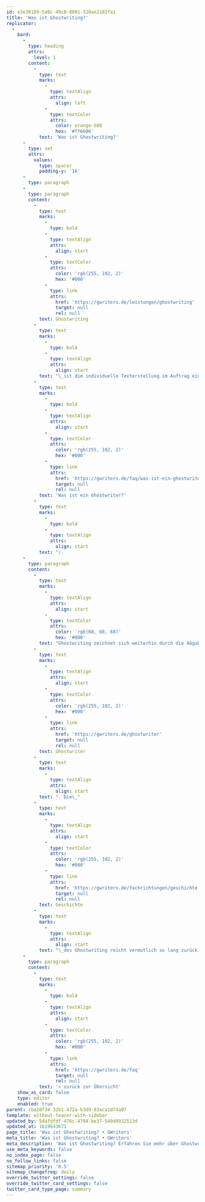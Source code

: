```yaml
---
id: e3e38189-548c-49c0-8891-320ae2182fa1
title: 'Was ist Ghostwriting?'
replicator:
  -
    bard:
      -
        type: heading
        attrs:
          level: 1
        content:
          -
            type: text
            marks:
              -
                type: textAlign
                attrs:
                  align: left
              -
                type: textColor
                attrs:
                  color: orange-500
                  hex: '#ff6606'
            text: 'Was ist Ghostwriting?'
      -
        type: set
        attrs:
          values:
            type: spacer
            padding-y: '16'
      -
        type: paragraph
      -
        type: paragraph
        content:
          -
            type: text
            marks:
              -
                type: bold
              -
                type: textAlign
                attrs:
                  align: start
              -
                type: textColor
                attrs:
                  color: 'rgb(255, 102, 2)'
                  hex: '#000'
              -
                type: link
                attrs:
                  href: 'https://gwriters.de/leistungen/ghostwriting'
                  target: null
                  rel: null
            text: Ghostwriting
          -
            type: text
            marks:
              -
                type: bold
              -
                type: textAlign
                attrs:
                  align: start
            text: "\_ist die individuelle Texterstellung im Auftrag eines Kunden nach dessen individuellen Wünschen und Vorgaben durch einen anonymen Autor (siehe: “"
          -
            type: text
            marks:
              -
                type: bold
              -
                type: textAlign
                attrs:
                  align: start
              -
                type: textColor
                attrs:
                  color: 'rgb(255, 102, 2)'
                  hex: '#000'
              -
                type: link
                attrs:
                  href: 'https://gwriters.de/faq/was-ist-ein-ghostwriter'
                  target: null
                  rel: null
            text: 'Was ist ein Ghostwriter?'
          -
            type: text
            marks:
              -
                type: bold
              -
                type: textAlign
                attrs:
                  align: start
            text: “).
      -
        type: paragraph
        content:
          -
            type: text
            marks:
              -
                type: textAlign
                attrs:
                  align: start
              -
                type: textColor
                attrs:
                  color: 'rgb(68, 68, 68)'
                  hex: '#000'
            text: "Ghostwriting zeichnet sich weiterhin durch die Abgabe aller Urheber- und Nutzungsrechte des ursprünglichen Autors an den Kunden aus. Der Text wird also im engen Dialog mit dem Kunden erstellt. Der Text wird dabei zum Eigentum des Kunden, obwohl dieser nicht selbst tätig war. Der ursprüngliche Autor bleibt unbekannt. Der Text entstand also wie von Geisterhand – von einem\_"
          -
            type: text
            marks:
              -
                type: textAlign
                attrs:
                  align: start
              -
                type: textColor
                attrs:
                  color: 'rgb(255, 102, 2)'
                  hex: '#000'
              -
                type: link
                attrs:
                  href: 'https://gwriters.de/ghostwriter'
                  target: null
                  rel: null
            text: Ghostwriter
          -
            type: text
            marks:
              -
                type: textAlign
                attrs:
                  align: start
            text: ". Die\_"
          -
            type: text
            marks:
              -
                type: textAlign
                attrs:
                  align: start
              -
                type: textColor
                attrs:
                  color: 'rgb(255, 102, 2)'
                  hex: '#000'
              -
                type: link
                attrs:
                  href: 'https://gwriters.de/fachrichtungen/geschichte'
                  target: null
                  rel: null
            text: Geschichte
          -
            type: text
            marks:
              -
                type: textAlign
                attrs:
                  align: start
            text: "\_des Ghostwriting reicht vermutlich so lang zurück, wie es Reden, Schriften oder Gesänge gibt, ein genaues Datum an dem der erste Ghostwriter entdeckt wurde, ist jedoch nicht bekannt. Heute ist das Phänomen Ghostwriting zwar in vielen verschiedenen Lebensbereichen zu Hause, bleibt für die breite Gesellschaft allerdings eher eine Randerscheinung. Diese Tatsache ergibt sich aus der Natur des Ghostwriting selbst, da meist nicht bekannt ist welcher Ghostwriter ein Dokument verfasst hat, bzw. dass überhaupt ein Ghostwriter am Werk war."
      -
        type: paragraph
        content:
          -
            type: text
            marks:
              -
                type: bold
              -
                type: textAlign
                attrs:
                  align: start
              -
                type: textColor
                attrs:
                  color: 'rgb(255, 102, 2)'
                  hex: '#000'
              -
                type: link
                attrs:
                  href: 'https://gwriters.de/faq'
                  target: null
                  rel: null
            text: '< zurück zur Übersicht'
    show_as_card: false
    type: editor
    enabled: true
parent: cba20f34-32b1-472a-b3d9-03aca1df4a07
template: without-teaser-with-sidebar
updated_by: 5dafdfdf-476c-4794-be37-54949932513d
updated_at: 1619643671
page_title: 'Was ist Ghostwriting? • GWriters'
meta_title: 'Was ist Ghostwriting? • GWriters'
meta_description: 'Was ist Ghostwriting? Erfahren Sie mehr über Ghostwriting und lassen Sie sich professionell unterstützen.'
use_meta_keywords: false
no_index_page: false
no_follow_links: false
sitemap_priority: '0.5'
sitemap_changefreq: daily
override_twitter_settings: false
override_twitter_card_settings: false
twitter_card_type_page: summary
---
```

